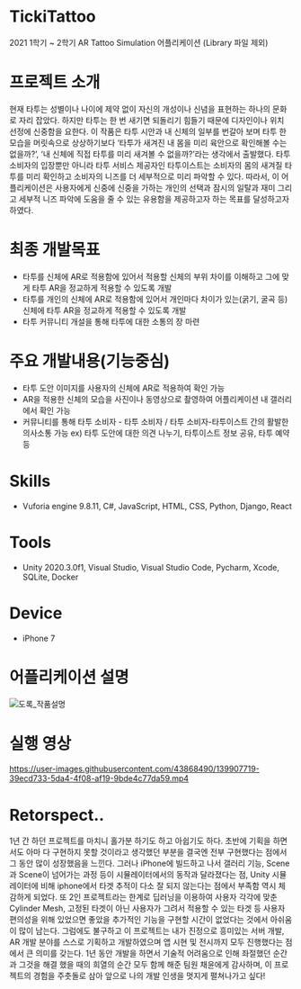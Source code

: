 # TickiTattoo
2021 1학기 ~ 2학기 AR Tattoo Simulation 어플리케이션 <TickiTattoo>
(Library 파일 제외)

  
# 프로젝트 소개
현재 타투는 성별이나 나이에 제약 없이 자신의 개성이나 신념을 표현하는 하나의 문화로 자리 잡았다. 하지만 타투는 한 번 새기면 되돌리기 힘들기 때문에 디자인이나 위치 선정에 신중함을 요한다.
이 작품은 타투 시안과 내 신체의 일부를 번갈아 보며 타투 한 모습을 머릿속으로 상상하기보다 ‘타투가 새겨진 내 몸을 미리 육안으로 확인해볼 수는 없을까?’, ‘내 신체에 직접 타투를 미리 새겨볼 수 없을까?’라는 생각에서 출발했다.
타투 소비자의 입장뿐만 아니라 타투 서비스 제공자인 타투이스트는 소비자의 몸의 새겨질 타투를 미리 확인하고 소비자의 니즈를 더 세부적으로 미리 파악할 수 있다.
따라서, 이 어플리케이션은 사용자에게 신중에 신중을 가하는 개인의 선택과 잠시의 일탈과 재미 그리고 세부적 니즈 파악에 도움을 줄 수 있는 유용함을 제공하고자 하는 목표를 달성하고자 하였다.
  
  
# 최종 개발목표

- 타투를 신체에 AR로 적용함에 있어서 적용할 신체의 부위 차이를 이해하고 그에 맞게 타투 AR을 정교하게 적용할 수 있도록 개발
- 타투를 개인의 신체에 AR로 적용함에 있어서 개인마다 차이가 있는(굵기, 굴곡 등) 신체에 타투 AR을 정교하게 적용할 수 있도록 개발
- 타투 커뮤니티 개설을 통해 타투에 대한 소통의 장 마련

  
# 주요 개발내용(기능중심)

- 타투 도안 이미지를 사용자의 신체에 AR로 적용하여 확인 가능
- AR을 적용한 신체의 모습을 사진이나 동영상으로 촬영하여 어플리케이션 내 갤러리에서 확인 가능
- 커뮤니티를 통해 타투 소비자 - 타투 소비자 / 타투 소비자-타투이스트 간의 활발한 의사소통 가능 ex) 타투 도안에 대한 의견 나누기, 타투이스트 정보 공유, 타투 예약 등

  
# Skills
- Vuforia engine 9.8.11, C#, JavaScript, HTML, CSS, Python, Django, React

  
# Tools
- Unity 2020.3.0f1, Visual Studio, Visual Studio Code, Pycharm, Xcode, SQLite, Docker
 
  
# Device
- iPhone 7
 
  
# 어플리케이션 설명
![도록_작품설명](https://user-images.githubusercontent.com/43868490/139902243-60f02407-9de0-4d07-9c2a-2c4dde2ddb56.jpg)

  
# 실행 영상
https://user-images.githubusercontent.com/43868490/139907719-39ecd733-5da4-4f08-af19-9bde4c77da59.mp4

  
# Retorspect..
1년 간 하던 프로젝트를 마치니 홀가분 하기도 하고 아쉽기도 하다. 초반에 기획을 하면서도 아마 다 구현하지 못할 것이라고 생각했던 부분을 결국엔 전부 구현했다는 점에서 그 동안 많이 성장했음을 느낀다. 그러나 iPhone에 빌드하고 나서 갤러리 기능, Scene과 Scene이 넘어가는 과정 등이 시뮬레이터에서의 동작과 달라졌다는 점, Unity 시뮬레이터에 비해 iphone에서 타겟 추적이 다소 잘 되지 않는다는 점에서 부족함 역시 체감하게 되었다. 또 2인 프로젝트라는 한계로 딥러닝을 이용하여 사용자 각각에 맞춘 Cylinder Mesh, 고정된 타겟이 아닌 사용자가 그려서 적용할 수 있는 타겟 등 사용자 편의성을 위해 있었으면 좋았을 추가적인 기능을 구현할 시간이 없었다는 것에서 아쉬움이 많이 남는다. 그럼에도 불구하고 이 프로젝트는 내가 진정으로 흥미있는 서버 개발, AR 개발 분야를 스스로 기획하고 개발하였으며 앱 시현 및 전시까지 모두 진행했다는 점에서 큰 의미를 갖는다. 1년 동안 개발을 하면서 기술적 어려움으로 인해 좌절했던 순간과 그것을 해결 했을 때의 희열의 순간 모두 함께 해준 팀원 채윤에게 감사하며, 이 프로젝트의 경험을 주춧돌로 삼아 앞으로 나의 개발 인생을 멋지게 펼쳐나가고 싶다!

